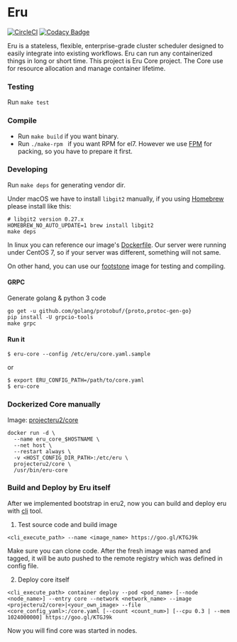 Eru
====
[![CircleCI](https://circleci.com/gh/projecteru2/core/tree/master.svg?style=shield)](https://circleci.com/gh/projecteru2/core/tree/master)
[![Codacy Badge](https://api.codacy.com/project/badge/Grade/e26ca3ee697d406caa9e49b0c491ff13)](https://www.codacy.com/app/CMGS/core?utm_source=github.com&amp;utm_medium=referral&amp;utm_content=projecteru2/core&amp;utm_campaign=Badge_Grade)

Eru is a stateless, flexible, enterprise-grade cluster scheduler designed to easily integrate into existing workflows. Eru can run any containerized things in long or short time. This project is Eru Core project. The Core use for resource allocation and manage container lifetime.

### Testing

Run ` make test `

### Compile

* Run ` make build ` if you want binary.
* Run `./make-rpm ` if you want RPM for el7. However we use [FPM](https://github.com/jordansissel/fpm) for packing, so you have to prepare it first.

### Developing

Run `make deps` for generating vendor dir.

Under macOS we have to install `libgit2` manually, if you using [Homebrew](https://brew.sh/) please install like this:

```shell
# libgit2 version 0.27.x
HOMEBREW_NO_AUTO_UPDATE=1 brew install libgit2
make deps
```

In linux you can reference our image's [Dockerfile](https://github.com/projecteru2/core/blob/master/Dockerfile). Our server were running under CentOS 7, so if your server was different, something will not same.

On other hand, you can use our [footstone](https://hub.docker.com/r/projecteru2/footstone/) image for testing and compiling.

#### GRPC

Generate golang & python 3 code

```shell
go get -u github.com/golang/protobuf/{proto,protoc-gen-go}
pip install -U grpcio-tools
make grpc
```

#### Run it

```shell
$ eru-core --config /etc/eru/core.yaml.sample
```

or

```shell
$ export ERU_CONFIG_PATH=/path/to/core.yaml
$ eru-core
```

### Dockerized Core manually

Image: [projecteru2/core](https://hub.docker.com/r/projecteru2/core/)

```shell
docker run -d \
  --name eru_core_$HOSTNAME \
  --net host \
  --restart always \
  -v <HOST_CONFIG_DIR_PATH>:/etc/eru \
  projecteru2/core \
  /usr/bin/eru-core
```

### Build and Deploy by Eru itself

After we implemented bootstrap in eru2, now you can build and deploy eru with [cli](https://github.com/projecteru2/cli) tool.

1. Test source code and build image

```shell
<cli_execute_path> --name <image_name> https://goo.gl/KTGJ9k
```

Make sure you can clone code. After the fresh image was named and tagged, it will be auto pushed to the remote registry which was defined in config file.

2. Deploy core itself

```shell
<cli_execute_path> container deploy --pod <pod_name> [--node <node_name>] --entry core --network <network_name> --image <projecteru2/core>|<your_own_image> --file <core_config_yaml>:/core.yaml [--count <count_num>] [--cpu 0.3 | --mem 1024000000] https://goo.gl/KTGJ9k
```

Now you will find core was started in nodes.
